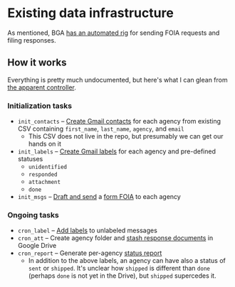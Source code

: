# Existing data infrastructure

As mentioned, BGA [has an automated rig](https://github.com/mattkiefer/gm) for
sending FOIA requests and filing responses.

## How it works

Everything is pretty much undocumented, but here's what I can glean from
[the apparent controller](https://github.com/mattkiefer/gm/blob/master/mgr.py).

### Initialization tasks

- `init_contacts` – [Create Gmail contacts](https://github.com/mattkiefer/gm/blob/master/contacts/contacts.py#L18-L32)
  for each agency from existing CSV containing `first_name`, `last_name`,
  `agency`, and `email`
  - This CSV does not live in the repo, but presumably we can get our hands on it
- `init_labels` – [Create Gmail labels](https://github.com/mattkiefer/gm/blob/master/msg/label.py#L171-L177)
  for each agency and pre-defined statuses
  - `unidentified`
  - `responded`
  - `attachment`
  - `done`
- `init_msgs` – [Draft and send](https://github.com/mattkiefer/gm/blob/master/msg/compose.py#L23-L35)
  a [form FOIA](https://github.com/mattkiefer/gm/blob/master/msg/payroll-foia2017.docx) 
  to each agency

### Ongoing tasks

- `cron_label` – [Add labels](https://github.com/mattkiefer/gm/blob/master/msg/label.py#L24-L30)
  to unlabeled messages
- `cron_att` – Create agency folder and [stash response documents](https://github.com/mattkiefer/gm/blob/master/att/gm.py#L14-L32)
  in Google Drive
- `cron_report` – Generate per-agency [status report](https://github.com/mattkiefer/gm/blob/master/report/response.py#L22-L26)
  - In addition to the above labels, an agency can have also a status of `sent`
    or `shipped`. It's unclear how `shipped` is different than `done` (perhaps
    `done` is not yet in the Drive), but `shipped` supercedes it.
